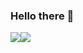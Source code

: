 ### Hello there 👋


<div style="display: flex; flex-direction: row;">
 <img class="img" src="https://github-readme-stats.vercel.app/api?username=marcotuiio&theme=midnight-purple&show_icons=true" />
 <img class="img" src="https://github-readme-stats.vercel.app/api/top-langs/?username=marcotuiio&theme=midnight-purple&layout=compact" />
</div>

